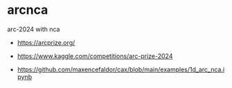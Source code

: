 # arcnca

arc-2024 with nca

- https://arcprize.org/
- https://www.kaggle.com/competitions/arc-prize-2024

- https://github.com/maxencefaldor/cax/blob/main/examples/1d_arc_nca.ipynb
